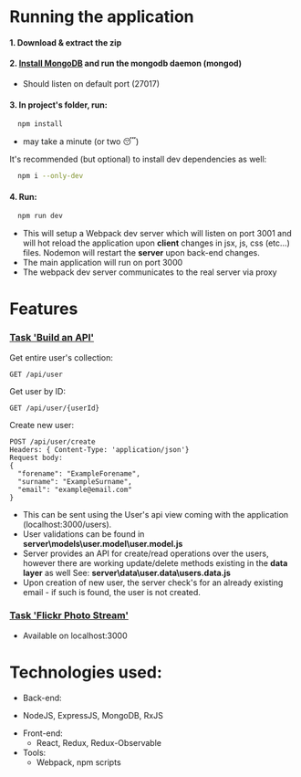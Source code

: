 

# Running the application

#### 1. Download & extract the zip
#### 2. [Install MongoDB](https://www.mongodb.com/download-center?jmp=nav#community) and run the mongodb daemon (mongod)
  - Should listen on default port (27017)

#### 3. In project's folder, run:

```sh
  npm install
```
- may take a minute (or two  😴)

It's recommended (but optional) to install dev dependencies as well:
```sh
  npm i --only-dev
```


#### 4. Run:
```sh
  npm run dev
```
  - This will setup a Webpack dev server which will listen on port 3001 and will hot reload the application upon **client** changes in jsx, js, css (etc...) files. Nodemon will restart the **server** upon back-end changes.
  - The main application will run on port 3000
  - The webpack dev server communicates to the real server via proxy

# Features
  ### [Task 'Build an API'](https://github.com/holidayextras/culture/blob/master/recruitment/developer-API-task.md)

Get entire user's collection:
````  
GET /api/user
````

Get user by ID:
````  
GET /api/user/{userId}
````

Create new user:
````  
POST /api/user/create
Headers: { Content-Type: 'application/json'}
Request body:
{
  "forename": "ExampleForename",
  "surname": "ExampleSurname",
  "email": "example@email.com"
}
````
  - This can be sent using the User's api view coming with the application (localhost:3000/users).
  - User validations can be found in **server\models\user.model\user.model.js**
  - Server provides an API for create/read operations over the users, however there are working update/delete methods existing in the **data layer** as well
  See: **server\data\user.data\users.data.js**
  - Upon creation of new user, the server check's for an already existing email - if such is found, the user is not created.

### [Task 'Flickr Photo Stream'](https://github.com/holidayextras/culture/blob/master/recruitment/developer-flickr-task.md)

- Available on localhost:3000

# Technologies used:
* Back-end:
 - NodeJS, ExpressJS, MongoDB, RxJS
* Front-end:
  -  React, Redux, Redux-Observable
* Tools:
  * Webpack, npm scripts
